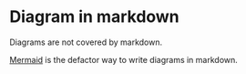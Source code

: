 # Diagram in markdown

Diagrams are not covered by markdown.

[Mermaid](mermaid.md) is the defactor way to write diagrams in markdown.
